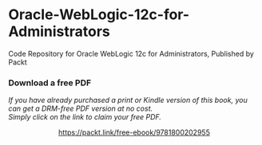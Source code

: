 # Oracle-WebLogic-12c-for-Administrators
Code Repository for Oracle WebLogic 12c for Administrators, Published by Packt
### Download a free PDF

 <i>If you have already purchased a print or Kindle version of this book, you can get a DRM-free PDF version at no cost.<br>Simply click on the link to claim your free PDF.</i>
<p align="center"> <a href="https://packt.link/free-ebook/9781800202955">https://packt.link/free-ebook/9781800202955 </a> </p>